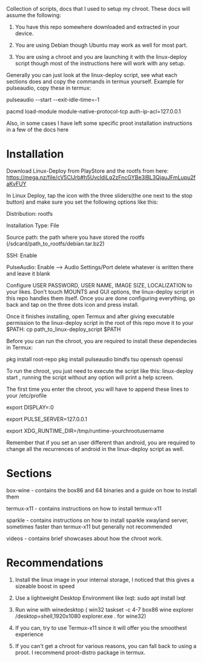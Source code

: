 Collection of scripts, docs that I used to setup my chroot. These docs will assume the following:

1. You have this repo somewhere downloaded and extracted in your device.

2. You are using Debian though Ubuntu may work as well for most part.

3. You are using a chroot and you are launching it with the linux-deploy script though most of the instructions here will work with any setup. 

Generally you can just look at the linux-deploy script, see what each sections does and copy the commands in termux yourself. Example for pulseaudio, copy these in termux:

pulseaudio --start --exit-idle-time=-1

pacmd load-module module-native-protocol-tcp auth-ip-acl=127.0.0.1

Also, in some cases I have left some specific proot installation instructions in a few of the docs here

# Installation

Download Linux-Deploy from PlayStore and the rootfs from here:  https://mega.nz/file/cV5ClJrb#h5UvcIdiLq2zFncGYBe3lBL3QjauJFmLupu2faKvFUY

In Linux Deploy, tap the icon with the three sliders(the one next to the stop button) and make sure you set the following options like this:

Distribution: rootfs

Installation Type: File

Source path: the path where you have stored the rootfs (/sdcard/path_to_rootfs/debian.tar.bz2)

SSH: Enable

PulseAudio: Enable --> Audio Settings/Port delete whatever is written there and leave it blank

Configure USER PASSWORD, USER NAME, IMAGE SIZE, LOCALIZATION to your likes. Don't touch MOUNTS and GUI options, the linux-deploy script in this repo handles them itself. Once you are done configuring everything, go back and tap on the three dots icon and press install.

Once it finishes installing, open Termux and after giving executable permission to the linux-deploy script in the root of this repo move it to your $PATH: cp path_to_linux-deploy_script $PATH


Before you can run the chroot, you are required to install these dependecies in Termux:

pkg install root-repo
pkg install pulseaudio bindfs tsu openssh openssl

To run the chroot, you just need to execute the script like this: linux-deploy start , running the script without any option will print a help screen. 

The first time you enter the chroot, you will have to append these lines to your /etc/profile

export DISPLAY=:0

export PULSE_SERVER=127.0.0.1

export XDG_RUNTIME_DIR=/tmp/runtime-yourchrootusername

Remember that if you set an user different than android, you are required to change all the recurrences of android in the linux-deploy script as well.

# Sections

box-wine - contains the box86 and 64 binaries and a guide on how to install them

termux-x11 - contains instructions on how to install termux-x11

sparkle - contains instructions on how to install sparkle xwayland server, sometimes faster than termux-x11 but generally not recommended

videos - contains brief showcases about how the chroot work. 

# Recommendations

1. Install the linux image in your internal storage, I noticed that this gives a sizeable boost in speed

2. Use a lightweight Desktop Environment like lxqt: sudo apt install lxqt

3. Run wine with winedesktop ( win32 taskset -c 4-7 box86 wine explorer /desktop=shell,1920x1080 explorer.exe . for wine32) 

4. If you can, try to use Termux-x11 since it will offer you the smoothest experience

5. If you can't get a chroot for various reasons, you can fall back to using a proot. I recommend proot-distro package in termux.
